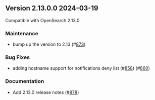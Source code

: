 ## Version 2.13.0.0 2024-03-19

Compatible with OpenSearch 2.13.0

### Maintenance
* bump up the version to 2.13 (#[873](https://github.com/opensearch-project/notifications/pull/873))

### Bug Fixes
* adding hostname support for notifications deny list (#[858](https://github.com/opensearch-project/notifications/pull/858)) (#[860](https://github.com/opensearch-project/notifications/pull/860))

### Documentation
* Add 2.13.0 release notes (#[878](https://github.com/opensearch-project/notifications/pull/878))
        